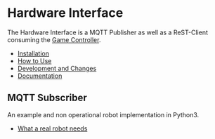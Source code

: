 # Hardware Interface
The Hardware Interface is a MQTT Publisher as well as a ReST-Client consuming the [Game Controller](https://github.com/FactoryRally/game-controller).

* [Installation](setup.md)
* [How to Use](howToUse.md)
* [Development and Changes](changes.md)
* [Documentation](HardwareSender/docs/build/FactoryRally-Receiver.pdf)

## MQTT Subscriber

An example and non operational robot implementation in Python3.
* [What a real robot needs](sub_impl.md) 
